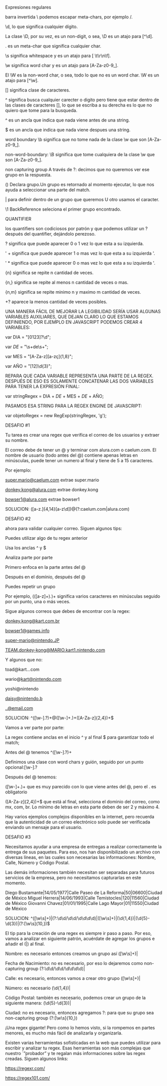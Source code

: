 Expresiones regulares 

barra invertida \ podemos escapar meta-chars, por ejemplo /.

\d, lo que significa cualquier dígito.

La clase \D, por su vez, es un non-digit, o sea, \D es un atajo para [^\d].

. es un meta-char que significa cualquier char.

\s significa whitespace y es un atajo para [ \t\r\n\f].

\w significa word char y es un atajo para [A-Za-z0-9_].

El \W es la non-word char, o sea, todo lo que no es un word char. \W es un atajo para [^\w].

[] significa clase de caracteres.

^ significa busca cualquier carecter o digito pero tiene que estar dentro de las clases de caracteres [], lo que se escriba a su derecha es lo que no quiero que tome para la busqueda.

^ es un ancla que indica que nada viene antes de una string.

$ es un ancla que indica que nada viene despues una string.

word boundary \b significa que no tome nada de la clase \w que son [A-Za-z0-9_].

non-word-boundary: \B  significa que tome cualquiera de la clase \w que son [A-Za-z0-9_].

non capturing group A través de ?: decimos que no queremos ver ese grupo en la respuesta.

() Declara grupo.Un grupo es retornado al momento ejecutar, lo que nos ayuda a seleccionar una parte del match.

| para definir dentro de un grupo que queremos U otro usamos el caracter.

\1 BackReference seleciona el primer grupo encontrado.

QUANTIFIER

los quantifiers son codiciosos por patrón y que podemos utilizar un ? después del quantifier, dejándolo perezoso.

? significa que puede aparecer 0 o 1 vez lo que esta a su izquierda.

' +  significa que puede aparecer 1 o mas vez lo que esta a su izquierda '.

' * significa que puede aparecer 0 o mas vez lo que esta a su izquierda '.

{n} significa se repite n cantidad de veces.

{n,}  significa se repite al menos n cantidad de veces o mas.

{n,m} significa se repite minimo n y maximo m cantidad de veces.

+?  aparece la menos cantidad de veces posibles.


UNA MANERA FÁCIL DE MEJORAR LA LEGIBILIDAD SERÍA USAR ALGUNAS VARIABLES AUXILIARES, QUE DEJAN CLARO LO QUE ESTAMOS DEFINIENDO, POR EJEMPLO EN JAVASCRIPT PODEMOS CREAR 4 VARIABLES:

var DIA  = "[0123]?\d"; 

var _DE_ = "\s+de\s+";

var MES  = "[A-Za-z][a-zç]{1,8}";

var AÑO  = "[12]\d{3}"; 


REPARA QUE CADA VARIABLE REPRESENTA UNA PARTE DE LA REGEX. DESPUÉS DE ESO ES SOLAMENTE CONCATENAR LAS DOS VARIABLES PARA TENER LA EXPRESIÓN FINAL:

var stringRegex = DIA + _DE_ +  MES + _DE_ + AÑO;

PASAMOS ESA STRING PARA LA REGEX ENGINE DE JAVASCRIPT:

var objetoRegex  = new RegExp(stringRegex, 'g');


DESAFIO #1

Tu tarea es crear una regex que verifica el correo de los usuarios y extraer su nombre.

El correo debe de tener un @ y terminar com alura.com o caelum.com. El nombre de usuario (todo antes del @) contiene apenas letras en minúsculas, puede tener un numero al final y tiene de 5 a 15 caracteres.

Por ejemplo:

super.mario@caelum.com extrae super.mario

donkey.kong@alura.com extrae donkey.kong

bowser1@alura.com extrae bowser1

SOLUCION:  ([a-z.]{4,14}[a-z\d])@(?:caelum.com|alura.com)

DESAFIO #2

ahora para validar cualquier correo. Siguen algunos tips:

Puedes utilizar algo de tu regex anterior

Usa los anclas ^ y $

Analiza parte por parte

Primero enfoca en la parte antes del @

Después en el domínio, después del @

Puedes repetir un grupo

Por ejemplo, (([a-z]+)\.)+ significa varios caracteres en minúsculas seguido por un punto, una o más veces.

Sigue algunos correos que debes de encontrar con la regex:

donkey.kong@kart.com.br

bowser1@games.info 

super-mario@nintendo.JP

TEAM.donkey-kong@MARIO.kart1.nintendo.com

Y algunos que no:

toad@kart...com

wario@kart@nintendo.com

yoshi@nintendo

daisy@nintendo.b

..@email.com

SOLUCION:  ^([\w-]\.?)+@([\w-]+\.)+([A-Za-z]{2,4})+$

Vamos a ver parte por parte:

La regex contiene anclas en el inicio ^ y al final $ para garantizar todo el match;

Antes del @ tenemos ^([\w-]\.?)+

Definimos una clase con word chars y guión, seguido por un punto opcional:[\w-]\.?

Después del @ tenemos:

([\w-]+\.)+ que es muy parecido con lo que viene antes del @, pero el . es obligatorio

([A-Za-z]{2,4})+$ que está al final, selecciona el dominio del correo, como mx, com, br. Lo mínimo de letras en esta parte deben de ser 2 y máximo 4.

Hay varios ejemplos complejos disponibles en la internet, pero recuerda que la autenticidad de un correo electrónico solo puede ser verificada enviando un mensaje para el usuario.

DESAFIO #3

Necesitamos ayudar a una empresa de entregas a realizar correctamente la entrega de sus paquetes. Para eso, nos han disponibilizado un archivo con diversas líneas, en las cuales son necesarias las informaciones: Nombre, Calle, Número y Código Postal.

Las demás informaciones también necesitan ser separadas para futuros servicios de la empresa, pero no necesitamos capturarlas en este momento.

Diego Bustamante|14/05/1977|Calle Paseo de La Reforma|50|06600|Ciudad de México
Miguel Herrera|14/06/1993|Calle Temístocles|120|11560|Ciudad de México
Giovanni Chavez|01/01/1995|Calle Lago Mayor|01|11550|Ciudad de México

SOLUCION: ^([\w\s]+)\|(?:\d\d\/\d\d\/\d\d\d\d)\|([\w\s]+)\|(\d{1,4})\|(\d{5}-\d{3})\|(?:[\w\s]{10,})$

El tip para la creación de una regex es siempre ir paso a paso. Por eso, vamos a analizar en siguiente patrón, acuérdate de agregar los grupos e añadir el (|) al final.

Nombre: es necesario entonces creamos un grupo así ([\w\s]+)\|

Fecha de Nacimiento: no es necesario, por eso lo dejaremos como non-capturing group (?:\d\d\/\d\d\/\d\d\d\d)\|

Calle: es necesario, entonces vamos a crear otro grupo ([\w\s]+)\|

Número: es necesario (\d{1,4})\|

Código Postal: también es necesario, podemos crear un grupo de la siguiente manera: (\d{5}-\d{3})\|

Ciudad: no es necesario, entonces agregamos ?: para que su grupo sea non-capturing group (?:[\w\s]{10,})

¡Una regex gigante! Pero como lo hemos visto, si la rompemos en partes menores, es mucho más fácil de analizarla y organizarla.


Existen varias herramientas sofisticadas en la web que puedes utilizar para escribir y analizar tu regex. Esas herramientas son más complejas que nuestro `”probador” y te regalan más informaciones sobre las regex creadas. Siguen algunos links:

https://regexr.com/

https://regex101.com/